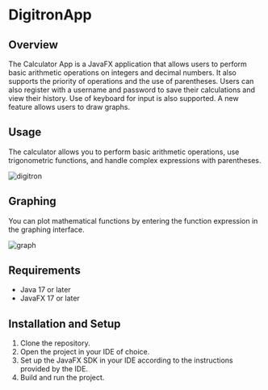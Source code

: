# DigitronApp
## Overview
The Calculator App is a JavaFX application that allows users to perform basic arithmetic operations on integers and decimal numbers. It also supports the priority of operations and the use of parentheses.
Users can also register with a username and password to save their calculations and view their history. Use of keyboard for input is also supported. A new feature allows users to draw graphs.

## Usage
The calculator allows you to perform basic arithmetic operations, use trigonometric functions, and handle complex expressions with parentheses. 

![digitron](https://github.com/user-attachments/assets/fd349d3a-0957-44d2-bcc6-02b17e108cba)

## Graphing
You can plot mathematical functions by entering the function expression in the graphing interface.

![graph](https://github.com/user-attachments/assets/c7f01c31-89cd-44ad-bfcf-21abae3d30a2)

## Requirements
- Java 17 or later
- JavaFX 17 or later

## Installation and Setup
1. Clone the repository.
2. Open the project in your IDE of choice.
3. Set up the JavaFX SDK in your IDE according to the instructions provided by the IDE.
4. Build and run the project.
